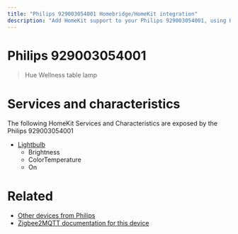 ```yaml
---
title: "Philips 929003054001 Homebridge/HomeKit integration"
description: "Add HomeKit support to your Philips 929003054001, using Homebridge, Zigbee2MQTT and homebridge-z2m."
---
```

<!---
This file has been GENERATED using src/docgen/docgen.ts
DO NOT EDIT THIS FILE MANUALLY!
-->
# Philips 929003054001
> Hue Wellness table lamp


# Services and characteristics
The following HomeKit Services and Characteristics are exposed by
the Philips 929003054001

* [Lightbulb](../../light.md)
  * Brightness
  * ColorTemperature
  * On


# Related
* [Other devices from Philips](../index.md#philips)
* [Zigbee2MQTT documentation for this device](https://www.zigbee2mqtt.io/devices/929003054001.html)
